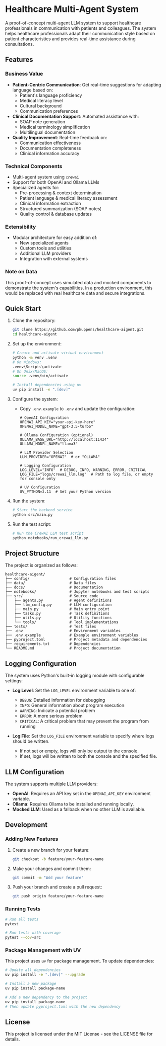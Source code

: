 # Healthcare Multi-Agent System

A proof-of-concept multi-agent LLM system to support healthcare professionals in communication with patients and colleagues. The system helps healthcare professionals adapt their communication style based on patient characteristics and provides real-time assistance during consultations.

## Features

### Business Value
- **Patient-Centric Communication**: Get real-time suggestions for adapting language based on:
  - Patient's language proficiency
  - Medical literacy level
  - Cultural background
  - Communication preferences
- **Clinical Documentation Support**: Automated assistance with:
  - SOAP note generation
  - Medical terminology simplification
  - Multilingual documentation
- **Quality Improvement**: Real-time feedback on:
  - Communication effectiveness
  - Documentation completeness
  - Clinical information accuracy

### Technical Components
- Multi-agent system using `crewai`
- Support for both OpenAI and Ollama LLMs
- Specialized agents for:
  - Pre-processing & context determination
  - Patient language & medical literacy assessment
  - Clinical information extraction
  - Structured summarization (SOAP notes)
  - Quality control & database updates

### Extensibility
- Modular architecture for easy addition of:
  - New specialized agents
  - Custom tools and utilities
  - Additional LLM providers
  - Integration with external systems

### Note on Data
This proof-of-concept uses simulated data and mocked components to demonstrate the system's capabilities. In a production environment, this would be replaced with real healthcare data and secure integrations.

## Quick Start

1. Clone the repository:
   ```bash
   git clone https://github.com/pkuppens/healthcare-aigent.git
   cd healthcare-aigent
   ```

2. Set up the environment:
   ```bash
   # Create and activate virtual environment
   python -m venv .venv
   # On Windows:
   .venv\Scripts\activate
   # On Unix/MacOS:
   source .venv/bin/activate

   # Install dependencies using uv
   uv pip install -e ".[dev]"
   ```

3. Configure the system:
   - Copy `.env.example` to `.env` and update the configuration:
     ```
     # OpenAI Configuration
     OPENAI_API_KEY="your-api-key-here"
     OPENAI_MODEL_NAME="gpt-3.5-turbo"

     # Ollama Configuration (optional)
     OLLAMA_BASE_URL="http://localhost:11434"
     OLLAMA_MODEL_NAME="llama3"

     # LLM Provider Selection
     LLM_PROVIDER="OPENAI"  # or "OLLAMA" 

     # Logging Configuration
     LOG_LEVEL="INFO"  # DEBUG, INFO, WARNING, ERROR, CRITICAL
     LOG_FILE="logs/crewai_llm.log"  # Path to log file, or empty for console only
     
     # UV Configuration
     UV_PYTHON=3.11  # Set your Python version
     ```

4. Run the system:
   ```bash
   # Start the backend service
   python src/main.py
   ```

5. Run the test script:
   ```bash
   # Run the CrewAI LLM test script
   python notebooks/run_crewai_llm.py
   ```

## Project Structure

The project is organized as follows:

```
healthcare-aigent/
├── config/                  # Configuration files
├── data/                    # Data files
├── docs/                    # Documentation
├── notebooks/               # Jupyter notebooks and test scripts
├── src/                     # Source code
│   ├── agents.py            # Agent definitions
│   ├── llm_config.py        # LLM configuration
│   ├── main.py              # Main entry point
│   ├── tasks.py             # Task definitions
│   ├── utils.py             # Utility functions
│   └── tools/               # Tool implementations
├── tests/                   # Test files
├── .env                     # Environment variables
├── .env.example             # Example environment variables
├── pyproject.toml           # Project metadata and dependencies
├── requirements.txt         # Dependencies
└── README.md                # Project documentation
```

## Logging Configuration

The system uses Python's built-in logging module with configurable settings:

- **Log Level**: Set the `LOG_LEVEL` environment variable to one of:
  - `DEBUG`: Detailed information for debugging
  - `INFO`: General information about program execution
  - `WARNING`: Indicate a potential problem
  - `ERROR`: A more serious problem
  - `CRITICAL`: A critical problem that may prevent the program from running

- **Log File**: Set the `LOG_FILE` environment variable to specify where logs should be written.
  - If not set or empty, logs will only be output to the console.
  - If set, logs will be written to both the console and the specified file.

## LLM Configuration

The system supports multiple LLM providers:

- **OpenAI**: Requires an API key set in the `OPENAI_API_KEY` environment variable.
- **Ollama**: Requires Ollama to be installed and running locally.
- **Mocked LLM**: Used as a fallback when no other LLM is available.

## Development

### Adding New Features

1. Create a new branch for your feature:
   ```bash
   git checkout -b feature/your-feature-name
   ```

2. Make your changes and commit them:
   ```bash
   git commit -m "Add your feature"
   ```

3. Push your branch and create a pull request:
   ```bash
   git push origin feature/your-feature-name
   ```

### Running Tests

```bash
# Run all tests
pytest

# Run tests with coverage
pytest --cov=src
```

### Package Management with UV

This project uses `uv` for package management. To update dependencies:

```bash
# Update all dependencies
uv pip install -e ".[dev]" --upgrade

# Install a new package
uv pip install package-name

# Add a new dependency to the project
uv pip install package-name
# Then update pyproject.toml with the new dependency
```

## License

This project is licensed under the MIT License - see the LICENSE file for details.
